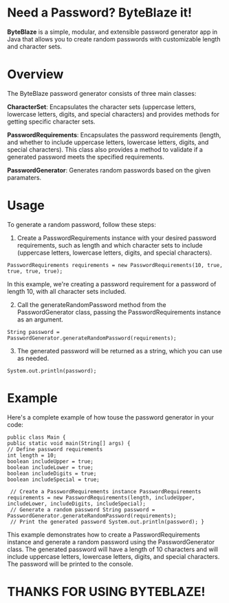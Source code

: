 
# Need a Password? ByteBlaze it!

**ByteBlaze** is a simple, modular, and extensible password generator app in Java that allows you to create random passwords with customizable length and character sets.

# Overview
The ByteBlaze password generator consists of three main classes:


**CharacterSet**: Encapsulates the character sets (uppercase letters, lowercase letters, digits, and special characters) and provides methods for getting specific character sets.

**PasswordRequirements**: Encapsulates the password requirements (length, and whether to include uppercase letters, lowercase letters, digits, and special characters). This class also provides a method to validate if a generated password meets the specified requirements.



**PasswordGenerator**: Generates random passwords based on the given paramaters.



# Usage
To generate a random password, follow these steps:

1. Create a PasswordRequirements instance with your desired password requirements, such as length and which character sets to include (uppercase letters, lowercase letters, digits, and special characters).


`PasswordRequirements requirements = new PasswordRequirements(10, true, true, true, true);`




In this example, we're creating a password requirement for a password of length 10, with all character sets included.

2. Call the generateRandomPassword method from the PasswordGenerator class, passing the PasswordRequirements instance as an argument.

`String password = PasswordGenerator.generateRandomPassword(requirements);`



3. The generated password will be returned as a string, which you can use as needed.


`System.out.println(password);`



# Example
Here's a complete example of how touse the password generator in your code:


    public class Main {  
    public static void main(String[] args) {  
    // Define password requirements  
    int length = 10;  
    boolean includeUpper = true;  
    boolean includeLower = true;  
    boolean includeDigits = true;  
    boolean includeSpecial = true;  
      
     // Create a PasswordRequirements instance PasswordRequirements requirements = new PasswordRequirements(length, includeUpper, includeLower, includeDigits, includeSpecial);  
     // Generate a random password String password = PasswordGenerator.generateRandomPassword(requirements);  
     // Print the generated password System.out.println(password); }

This example demonstrates how to create a PasswordRequirements instance and generate a random password using the PasswordGenerator class. The generated password will have a length of 10 characters and will include uppercase letters, lowercase letters, digits, and special characters. The password will be printed to the console.


# THANKS FOR USING BYTEBLAZE! 
